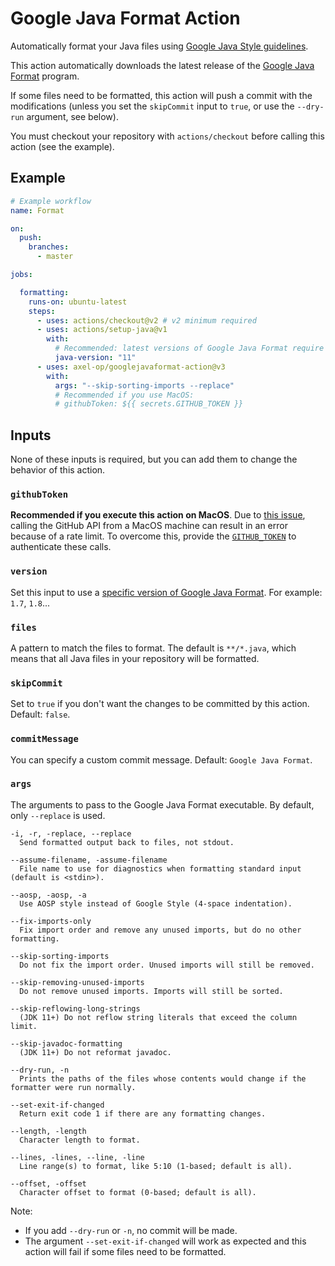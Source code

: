 # Google Java Format Action

Automatically format your Java files using [Google Java Style guidelines](https://google.github.io/styleguide/javaguide.html).

This action automatically downloads the latest release of the [Google Java Format](https://github.com/google/google-java-format) program.

If some files need to be formatted, this action will push a commit with the modifications (unless you set the `skipCommit` input to `true`, or use the `--dry-run` argument, see below).

You must checkout your repository with `actions/checkout` before calling this action (see the example).

## Example

```yml
# Example workflow
name: Format

on:
  push:
    branches:
      - master

jobs:

  formatting:
    runs-on: ubuntu-latest
    steps:
      - uses: actions/checkout@v2 # v2 minimum required
      - uses: actions/setup-java@v1
        with:
          # Recommended: latest versions of Google Java Format require JDK 11+
          java-version: "11"
      - uses: axel-op/googlejavaformat-action@v3
        with:
          args: "--skip-sorting-imports --replace"
          # Recommended if you use MacOS:
          # githubToken: ${{ secrets.GITHUB_TOKEN }}
```

## Inputs

None of these inputs is required, but you can add them to change the behavior of this action.

### `githubToken`

**Recommended if you execute this action on MacOS**. Due to [this issue](https://github.com/actions/virtual-environments/issues/602), calling the GitHub API from a MacOS machine can result in an error because of a rate limit. To overcome this, provide the [`GITHUB_TOKEN`](https://docs.github.com/en/actions/configuring-and-managing-workflows/authenticating-with-the-github_token) to authenticate these calls. 

### `version`

Set this input to use a [specific version of Google Java Format](https://github.com/google/google-java-format/releases). For example: `1.7`, `1.8`...

### `files`

A pattern to match the files to format. The default is `**/*.java`, which means that all Java files in your repository will be formatted.

### `skipCommit`

Set to `true` if you don't want the changes to be committed by this action. Default: `false`.

### `commitMessage`

You can specify a custom commit message. Default: `Google Java Format`.

### `args`

The arguments to pass to the Google Java Format executable.
By default, only `--replace` is used.

```console
-i, -r, -replace, --replace
  Send formatted output back to files, not stdout.

--assume-filename, -assume-filename
  File name to use for diagnostics when formatting standard input (default is <stdin>).

--aosp, -aosp, -a
  Use AOSP style instead of Google Style (4-space indentation).

--fix-imports-only
  Fix import order and remove any unused imports, but do no other formatting.

--skip-sorting-imports
  Do not fix the import order. Unused imports will still be removed.

--skip-removing-unused-imports
  Do not remove unused imports. Imports will still be sorted.

--skip-reflowing-long-strings
  (JDK 11+) Do not reflow string literals that exceed the column limit.

--skip-javadoc-formatting
  (JDK 11+) Do not reformat javadoc.

--dry-run, -n
  Prints the paths of the files whose contents would change if the formatter were run normally.

--set-exit-if-changed
  Return exit code 1 if there are any formatting changes.

--length, -length
  Character length to format.

--lines, -lines, --line, -line
  Line range(s) to format, like 5:10 (1-based; default is all).

--offset, -offset
  Character offset to format (0-based; default is all).
```

Note:

- If you add `--dry-run` or `-n`, no commit will be made.
- The argument `--set-exit-if-changed` will work as expected and this action will fail if some files need to be formatted.
